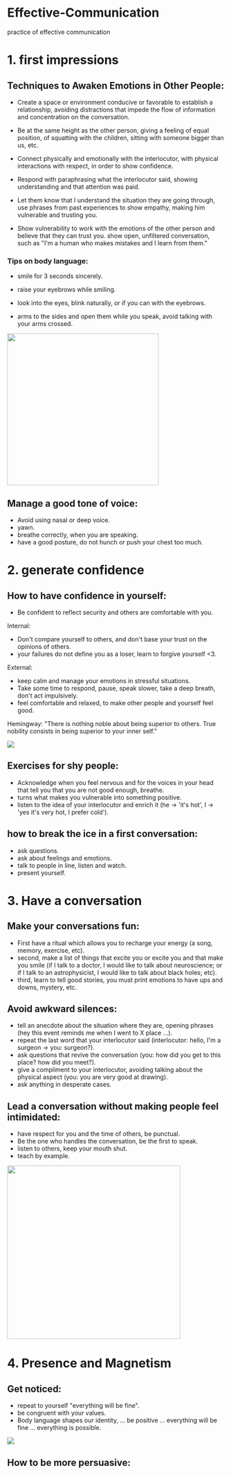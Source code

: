 # Effective-Communication
practice of effective communication

<h1>1. first impressions</h1>
  
<h2>Techniques to Awaken Emotions in Other People:</h2>

* Create a space or environment conducive or favorable to establish a
relationship, avoiding distractions that impede the flow of information
and concentration on the conversation.

* Be at the same height as the other person, giving a feeling of equal position,
of squatting with the children, sitting with someone bigger than us, etc.

* Connect physically and emotionally with the interlocutor, with physical interactions with
respect, in order to show confidence.

* Respond with paraphrasing what the interlocutor said, showing understanding and that attention was paid.

* Let them know that I understand the situation they are going through, use phrases from past experiences
to show empathy, making him vulnerable and trusting you.

* Show vulnerability to work with the emotions of the other person and believe that they can trust you.
show open, unfiltered conversation, such as "I'm a human who makes mistakes and I learn from them."


<h3>Tips on body language:</h3>

* smile for 3 seconds sincerely.

* raise your eyebrows while smiling.

* look into the eyes, blink naturally, or if you can with the eyebrows.

* arms to the sides and open them while you speak, avoid talking with your arms crossed.

<img src = "https://content.attn.com/sites/default/files/smiles.jpg" width = "350px" heigth = "350px">

<h2>Manage a good tone of voice:</h2>

* Avoid using nasal or deep voice.
* yawn.
* breathe correctly, when you are speaking.
* have a good posture, do not hunch or push your chest too much.

<h1>2. generate confidence</h1>

<h2>How to have confidence in yourself:</h2>

* Be confident to reflect security and others are comfortable with you.

Internal:

* Don't compare yourself to others, and don't base your trust on the opinions of others.
* your failures do not define you as a loser, learn to forgive yourself <3.

External:

* keep calm and manage your emotions in stressful situations.
* Take some time to respond, pause, speak slower, take a deep breath, don't act impulsively.
* feel comfortable and relaxed, to make other people and yourself feel good.

Hemingway: "There is nothing noble about being superior to others. True nobility consists in being superior to your inner self."

<img src = "https://i.pinimg.com/originals/ba/59/df/ba59df89f10ba55a112e08afb88af840.gif">

<h2>Exercises for shy people:</h2>

* Acknowledge when you feel nervous and for the voices in your head that tell you that you are not good enough, breathe.
* turns what makes you vulnerable into something positive.
* listen to the idea of your interlocutor and enrich it (he -> 'it's hot', I -> 'yes it's very hot, I prefer cold').


<h2>how to break the ice in a first conversation:</h2>

* ask questions.
* ask about feelings and emotions.
* talk to people in line, listen and watch.
* present yourself.

<h1>3. Have a conversation</h1>

<h2>Make your conversations fun:</h2>

* First have a ritual which allows you to recharge your energy (a song, memory, exercise, etc).
* second, make a list of things that excite you or excite you and that make you smile (if I talk to a doctor, I would like to talk about neuroscience; or if I talk to an astrophysicist, I would like to talk about black holes; etc).
* third, learn to tell good stories, you must print emotions to have ups and downs, mystery, etc.

<h2>Avoid awkward silences:</h2>

* tell an anecdote about the situation where they are, opening phrases (hey this event reminds me when I went to X place ...).
* repeat the last word that your interlocutor said (interlocutor: hello, I'm a surgeon -> you: surgeon?).
* ask questions that revive the conversation (you: how did you get to this place? how did you meet?).
* give a compliment to your interlocutor, avoiding talking about the physical aspect (you: you are very good at drawing).
* ask anything in desperate cases.

<h2>Lead a conversation without making people feel intimidated:</h2>

* have respect for you and the time of others, be punctual.
* Be the one who handles the conversation, be the first to speak.
* listen to others, keep your mouth shut.
* teach by example.

<img src = "https://i.pinimg.com/originals/ec/29/48/ec29481a32cb8b4c7280b115972fae03.jpg" width = "400px" heigth = "400px">

<h1>4. Presence and Magnetism</h1>

<h2>Get noticed:</h2>

* repeat to yourself "everything will be fine".
* be congruent with your values.
* Body language shapes our identity, ... be positive ... everything will be fine ... everything is possible.

<img src = "https://static.platzi.com/media/user_upload/ammy-f8d4abfb-925f-49e6-8094-f920f9fcb651.jpg">

<h2>How to be more persuasive:</h2>



